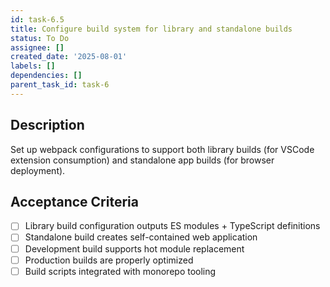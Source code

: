 ```yaml
---
id: task-6.5
title: Configure build system for library and standalone builds
status: To Do
assignee: []
created_date: '2025-08-01'
labels: []
dependencies: []
parent_task_id: task-6
---
```


## Description

Set up webpack configurations to support both library builds (for VSCode extension consumption) and standalone app builds (for browser deployment).

## Acceptance Criteria

- [ ] Library build configuration outputs ES modules + TypeScript definitions
- [ ] Standalone build creates self-contained web application
- [ ] Development build supports hot module replacement
- [ ] Production builds are properly optimized
- [ ] Build scripts integrated with monorepo tooling
